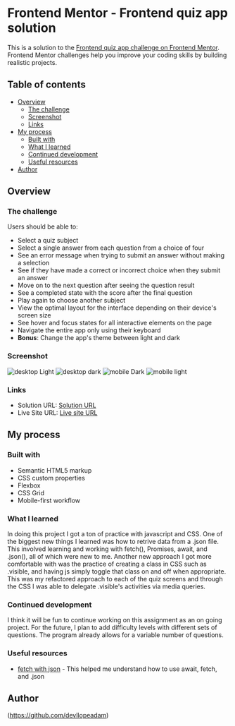 # Frontend Mentor - Frontend quiz app solution

This is a solution to the [Frontend quiz app challenge on Frontend Mentor](https://www.frontendmentor.io/challenges/frontend-quiz-app-BE7xkzXQnU). Frontend Mentor challenges help you improve your coding skills by building realistic projects.

## Table of contents

- [Overview](#overview)
  - [The challenge](#the-challenge)
  - [Screenshot](#screenshot)
  - [Links](#links)
- [My process](#my-process)
  - [Built with](#built-with)
  - [What I learned](#what-i-learned)
  - [Continued development](#continued-development)
  - [Useful resources](#useful-resources)
- [Author](#author)

## Overview

### The challenge

Users should be able to:

- Select a quiz subject
- Select a single answer from each question from a choice of four
- See an error message when trying to submit an answer without making a selection
- See if they have made a correct or incorrect choice when they submit an answer
- Move on to the next question after seeing the question result
- See a completed state with the score after the final question
- Play again to choose another subject
- View the optimal layout for the interface depending on their device's screen size
- See hover and focus states for all interactive elements on the page
- Navigate the entire app only using their keyboard
- **Bonus**: Change the app's theme between light and dark

### Screenshot

![desktop Light](./screenshots/desktop-light.png "Light mode desktop view")
![desktop dark](./screenshots/desktop-dark.png "Dark mode desktop view")
![mobile Dark](./screenshots/mobile-dark.png "dark mode mobile view")
![mobile light](./screenshots/mobile-light.png "light mode mobile view")

### Links

- Solution URL: [Solution URL](https://github.com/devllopeadam/Quiz-App)
- Live Site URL: [Live site URL](https://devllopeadam.github.io/Quiz-App/)

## My process

### Built with

- Semantic HTML5 markup
- CSS custom properties
- Flexbox
- CSS Grid
- Mobile-first workflow

### What I learned

In doing this project I got a ton of practice with javascript and CSS. One of the biggest new things I learned was how to retrive data from a .json file. This involved learning and working with fetch(), Promises, await, and .json(), all of which were new to me. Another new approach I got more comfortable with was the practice of creating a class in CSS such as .visible, and having js simply toggle that class on and off when appropriate. This was my refactored approach to each of the quiz screens and through the CSS I was able to delegate .visible's activities via media queries.

### Continued development

I think it will be fun to continue working on this assignment as an on going project. For the future, I plan to add difficulty levels with different sets of questions. The program already allows for a variable number of questions.

### Useful resources

- [fetch with json](https://dmitripavlutin.com/fetch-with-json/) - This helped me understand how to use await, fetch, and .json

## Author

(https://github.com/devllopeadam)
